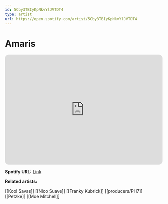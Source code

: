 ```yaml
---
id: 5Cby3TBIyKpNkvYlJVTDT4
type: artist
url: https://open.spotify.com/artist/5Cby3TBIyKpNkvYlJVTDT4
---
```

# Amaris

<iframe style="border-radius:12px" src="https://open.spotify.com/embed/artist/5Cby3TBIyKpNkvYlJVTDT4" width="100%" height="352" frameBorder="0" allowfullscreen="" allow="autoplay; clipboard-write; encrypted-media; fullscreen; picture-in-picture" loading="lazy"></iframe>

**Spotify URL:** [Link](https://open.spotify.com/artist/5Cby3TBIyKpNkvYlJVTDT4)

**Related artists:**

[[Kool Savas]]
[[Nico Suave]]
[[Franky Kubrick]]
[[producers/PH7]]
[[Petzke]]
[[Moe Mitchell]]
